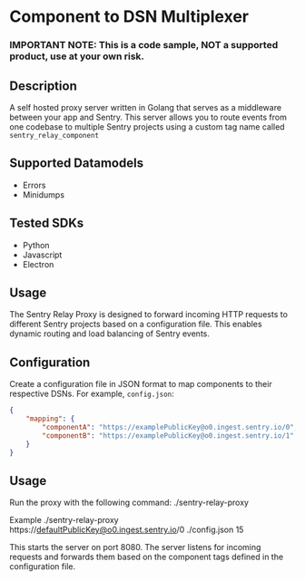 # Component to DSN Multiplexer
### IMPORTANT NOTE: This is a code sample, NOT a supported product, use at your own risk.

## Description
A self hosted proxy server written in Golang that serves as a middleware between your app and Sentry.
This server allows you to route events from one codebase to multiple Sentry projects using a custom tag name called `sentry_relay_component`

## Supported Datamodels
- Errors
- Minidumps

## Tested SDKs
 - Python
 - Javascript
 - Electron

## Usage

The Sentry Relay Proxy is designed to forward incoming HTTP requests to different Sentry projects based on a configuration file. This enables dynamic routing and load balancing of Sentry events.


## Configuration

Create a configuration file in JSON format to map components to their respective DSNs. For example, `config.json`:

```json
{
    "mapping": {
        "componentA": "https://examplePublicKey@o0.ingest.sentry.io/0",
        "componentB": "https://examplePublicKey@o0.ingest.sentry.io/1"
    }
}
```

## Usage
Run the proxy with the following command:
./sentry-relay-proxy <defaultDSN> <configFilePath> <numberOfGoWorkers>

Example
./sentry-relay-proxy https://defaultPublicKey@o0.ingest.sentry.io/0 ./config.json 15

This starts the server on port 8080. The server listens for incoming requests and forwards them based on the component tags defined in the configuration file.
